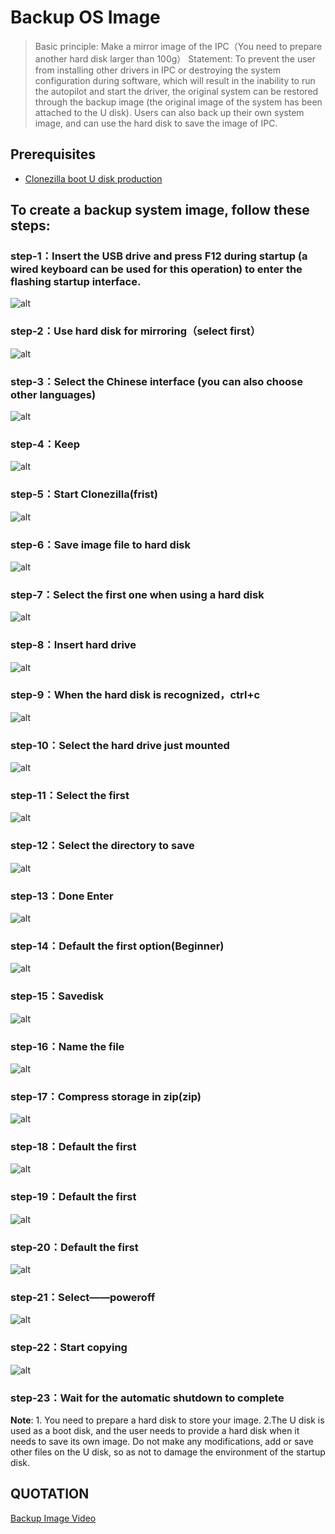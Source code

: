 # Backup OS Image

 
> Basic principle: Make a mirror image of the IPC（You need to prepare another hard disk larger than 100g）
> Statement: To prevent the user from installing other drivers in IPC or destroying the system configuration during software, which will result in the inability to run the autopilot and start the driver, the original system can be restored through the backup image (the original image of the system has been attached to the U disk). Users can also back up their own system image, and can use the hard disk to save the image of IPC.

## Prerequisites

- [Clonezilla boot U disk production](https://clonezilla.nchc.org.tw/clonezilla-live/liveusb.php#windows-method-b)

##  To create a backup system image, follow these steps:
### step-1：Insert the USB drive and press F12 during startup (a wired keyboard can be used for this operation) to enter the flashing startup interface.
![alt](images/lQLPJwDCetAopwbNBD3NCGmwBeApK3fykssEPgo_EcB8AQ_2153_1085.png)
### step-2：Use hard disk for mirroring（select first）
![alt](images/lQLPJwospArGKAbNBG7NCEqwTvJWVkqz2FsEPgo_GgCFAQ_2122_1134.png)
### step-3：Select the Chinese interface (you can also choose other languages)
![alt](images/lQLPJwdL8ziBiAbNBG_NCAewb7ZWChcktagEPgo_GcCyAQ_2055_1135.png)
### step-4：Keep
![alt](images/5.png)
### step-5：Start Clonezilla(frist)
![alt](images/8.png)
### step-6：Save image file to hard disk
![alt](images/6.png)
### step-7：Select the first one when using a hard disk
![alt](images/10.png)
### step-8：Insert hard drive
![alt](images/0.png)
### step-9：When the hard disk is recognized，ctrl+c
![alt](images/l9.png)
### step-10：Select the hard drive just mounted
![alt](images/E.png)
### step-11：Select the first
![alt](images/E09png.png)
### step-12：Select the directory to save
![alt](images/63.png)
### step-13：Done Enter
![alt](images/D2.png)
### step-14：Default the first option(Beginner)
![alt](images/76AE.png)
### step-15：Savedisk 
![alt](images/94D879.png)
### step-16：Name the file 
![alt](images/DC2EF.png)
### step-17：Compress storage in zip(zip)  
![alt](images/720q90g.jpg)  
### step-18：Default the first   
![alt](images/hh.jpg)  
### step-19：Default the first  
![alt](images/f.jpg)  
### step-20：Default the first  
![alt](images/g.jpg)  
### step-21：Select——poweroff  
![alt](images/k.jpg)   
### step-22：Start copying   
![alt](images/l.jpg)    
### step-23：Wait for the automatic shutdown to complete

**Note**: 1. You need to prepare a hard disk to store your image.
2.The U disk is used as a boot disk, and the user needs to provide a hard disk when it needs to save its own image. Do not make any modifications, add or save other files on the U disk, so as not to damage the environment of the startup disk.
 
## QUOTATION
[Backup Image Video](https://www.youtube.com/watch?v=8-7w5zwD9M4)